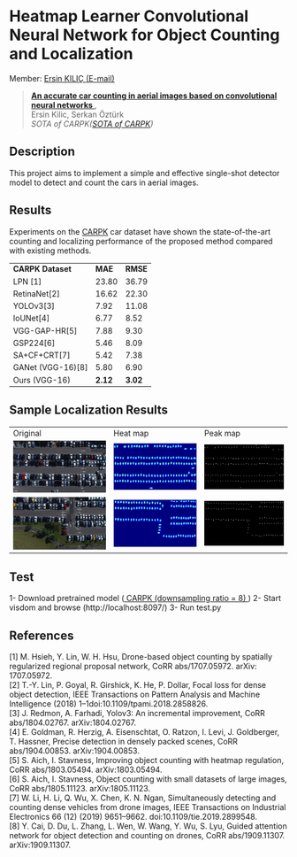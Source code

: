# Heatmap Learner Convolutional Neural Network for Object Counting and Localization
Member: <a href="https://github.com/ekilic/"> Ersin KILIÇ  </a> <a href = "mailto:ersinkilic@erciyes.edu.tr">(E-mail)</a></br>


<blockquote>
<p><a href="https://link.springer.com/article/10.1007/s12652-021-03377-5" rel="nofollow"><strong>An accurate car counting in aerial images based on convolutional neural networks
</strong></a>,<br>
Ersin Kilic, Serkan Öztürk<br>
<em>SOTA of CARPK(<a href="https://paperswithcode.com/sota/object-counting-on-carpk" rel="nofollow">SOTA of CARPK</a>)</em></p>
</blockquote>

<h2>Description</h2>

This project aims to implement a simple and effective single-shot detector model to detect and count the cars in aerial images. 


<h2>Results</h2>

Experiments on the <a href="https://lafi.github.io/LPN/">CARPK</a> car dataset have shown the state-of-the-art counting and localizing performance of the proposed method compared with existing methods.

<table>
<tbody>
<tr>
<td><b>CARPK Dataset</b></td>
<td><b>MAE</b></td>
<td><b>RMSE</b></td>
</tr>
 <tr>
<td>LPN&nbsp;[1]</td>
<td>23.80</td>
<td>36.79</td>
</tr>
 <tr>
<td>RetinaNet[2]</td>
<td>16.62</td>
<td>22.30</td>
</tr>
 <tr>
<td>YOLOv3[3]</td>
<td>7.92</td>
<td>11.08</td>
</tr>
 <tr>
<td>IoUNet[4]</td>
<td>6.77</td>
<td>8.52</td>
</tr>
 <tr>
<td>VGG-GAP-HR[5]</td>
<td>7.88</td>
<td>9.30</td>
</tr>
<tr>
<tr>
<td>GSP224[6]</td>
<td>5.46</td>
<td>8.09</td>
</tr>
 <tr>
<td>SA+CF+CRT[7]</td>
<td>5.42</td>
<td>7.38</td>
</tr>
 <tr>
<td>GANet (VGG-16)[8]</td>
<td>5.80</td>
<td>6.90</td>
</tr>
<td>Ours (VGG-16)</td>
<td><b>2.12</b></td>
  <td><b>3.02</b></td>
</tr>
</tbody>
</table>


<h2>Sample Localization Results</h2>

<table>
<tbody>
<tr>
<td>Original</td>
<td>Heat map</td>
<td>Peak map</td>
</tr>
<tr>
<td><img src="results/457.png"/></td>
<td><img src="results/heatmap-457.png"/></td>
<td><img src="results/peakmap-457.png"/></td>
</tr>
<tr>
<td><img src="results/456.png"/></td>
<td><img src="results/heatmap-456.png"/></td>
<td><img src="results/peakmap-456.png"/></td>
</tr>
</tbody>
</table>

<h2>Test</h2>
1- Download pretrained model (<a href="https://drive.google.com/file/d/1a1MX70msKq_gLgquD34TuUWyMeXHEJ2e/view?usp=sharing"> CARPK (downsampling ratio = 8) </a>)
2- Start visdom and browse (http://localhost:8097/)
3- Run test.py

<h2>References</h2>
[1] M. Hsieh, Y. Lin, W. H. Hsu, Drone-based object counting by spatially regularized regional proposal network, CoRR abs/1707.05972. arXiv: 1707.05972. </br>
[2] T.-Y. Lin, P. Goyal, R. Girshick, K. He, P. Dollar, Focal loss for dense object detection, IEEE Transactions on Pattern Analysis and Machine Intelligence (2018) 1–1doi:10.1109/tpami.2018.2858826.</br>
[3] J. Redmon, A. Farhadi, Yolov3: An incremental improvement, CoRR abs/1804.02767. arXiv:1804.02767.</br>
[4] E. Goldman, R. Herzig, A. Eisenschtat, O. Ratzon, I. Levi, J. Goldberger, T. Hassner, Precise detection in densely packed scenes, CoRR abs/1904.00853. arXiv:1904.00853.</br>
[5] S. Aich, I. Stavness, Improving object counting with heatmap regulation, CoRR abs/1803.05494. arXiv:1803.05494.</br>
[6] S. Aich, I. Stavness, Object counting with small datasets of large images, CoRR abs/1805.11123. arXiv:1805.11123.</br>
[7] W. Li, H. Li, Q. Wu, X. Chen, K. N. Ngan, Simultaneously detecting and counting dense vehicles from drone images, IEEE Transactions on Industrial Electronics 66 (12) (2019) 9651–9662. doi:10.1109/tie.2019.2899548.</br>
[8] Y. Cai, D. Du, L. Zhang, L. Wen, W. Wang, Y. Wu, S. Lyu, Guided attention network for object detection and counting on drones, CoRR abs/1909.11307. arXiv:1909.11307.</br>
